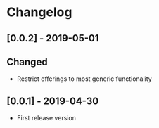 # Changelog

## [0.0.2] - 2019-05-01
## Changed
- Restrict offerings to most generic functionality

## [0.0.1] - 2019-04-30
- First release version

